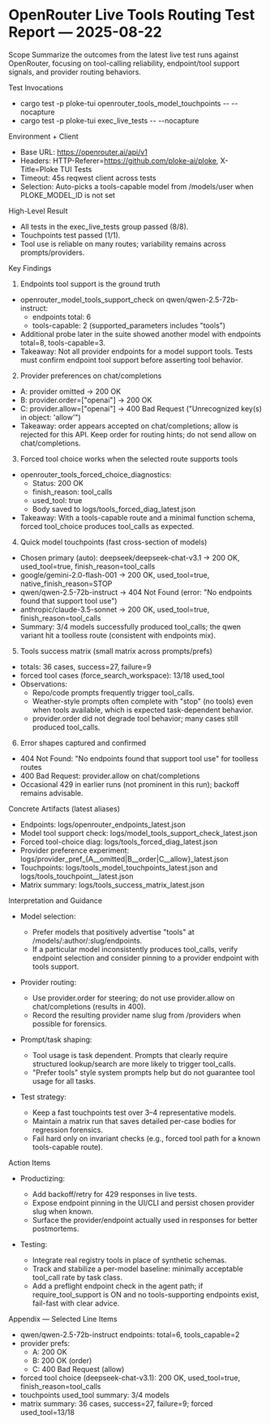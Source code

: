 # OpenRouter Live Tools Routing Test Report — 2025-08-22

Scope
Summarize the outcomes from the latest live test runs against OpenRouter, focusing on tool-calling reliability, endpoint/tool support signals, and provider routing behaviors.

Test Invocations
- cargo test -p ploke-tui openrouter_tools_model_touchpoints -- --nocapture
- cargo test -p ploke-tui exec_live_tests -- --nocapture

Environment + Client
- Base URL: https://openrouter.ai/api/v1
- Headers: HTTP-Referer=https://github.com/ploke-ai/ploke, X-Title=Ploke TUI Tests
- Timeout: 45s reqwest client across tests
- Selection: Auto-picks a tools-capable model from /models/user when PLOKE_MODEL_ID is not set

High-Level Result
- All tests in the exec_live_tests group passed (8/8).
- Touchpoints test passed (1/1).
- Tool use is reliable on many routes; variability remains across prompts/providers.

Key Findings

1) Endpoints tool support is the ground truth
- openrouter_model_tools_support_check on qwen/qwen-2.5-72b-instruct:
  - endpoints total: 6
  - tools-capable: 2 (supported_parameters includes "tools")
- Additional probe later in the suite showed another model with endpoints total=8, tools-capable=3.
- Takeaway: Not all provider endpoints for a model support tools. Tests must confirm endpoint tool support before asserting tool behavior.

2) Provider preferences on chat/completions
- A: provider omitted → 200 OK
- B: provider.order=["openai"] → 200 OK
- C: provider.allow=["openai"] → 400 Bad Request ("Unrecognized key(s) in object: 'allow'")
- Takeaway: order appears accepted on chat/completions; allow is rejected for this API. Keep order for routing hints; do not send allow on chat/completions.

3) Forced tool choice works when the selected route supports tools
- openrouter_tools_forced_choice_diagnostics:
  - Status: 200 OK
  - finish_reason: tool_calls
  - used_tool: true
  - Body saved to logs/tools_forced_diag_latest.json
- Takeaway: With a tools-capable route and a minimal function schema, forced tool_choice produces tool_calls as expected.

4) Quick model touchpoints (fast cross-section of models)
- Chosen primary (auto): deepseek/deepseek-chat-v3.1 → 200 OK, used_tool=true, finish_reason=tool_calls
- google/gemini-2.0-flash-001 → 200 OK, used_tool=true, native_finish_reason=STOP
- qwen/qwen-2.5-72b-instruct → 404 Not Found (error: "No endpoints found that support tool use")
- anthropic/claude-3.5-sonnet → 200 OK, used_tool=true, finish_reason=tool_calls
- Summary: 3/4 models successfully produced tool_calls; the qwen variant hit a toolless route (consistent with endpoints mix).

5) Tools success matrix (small matrix across prompts/prefs)
- totals: 36 cases, success=27, failure=9
- forced tool cases (force_search_workspace): 13/18 used_tool
- Observations:
  - Repo/code prompts frequently trigger tool_calls.
  - Weather-style prompts often complete with "stop" (no tools) even when tools available, which is expected task-dependent behavior.
  - provider.order did not degrade tool behavior; many cases still produced tool_calls.

6) Error shapes captured and confirmed
- 404 Not Found: "No endpoints found that support tool use" for toolless routes
- 400 Bad Request: provider.allow on chat/completions
- Occasional 429 in earlier runs (not prominent in this run); backoff remains advisable.

Concrete Artifacts (latest aliases)
- Endpoints: logs/openrouter_endpoints_latest.json
- Model tool support check: logs/model_tools_support_check_latest.json
- Forced tool-choice diag: logs/tools_forced_diag_latest.json
- Provider preference experiment: logs/provider_pref_{A__omitted|B__order|C__allow}_latest.json
- Touchpoints: logs/tools_model_touchpoints_latest.json and logs/tools_touchpoint_<model>_latest.json
- Matrix summary: logs/tools_success_matrix_latest.json

Interpretation and Guidance

- Model selection:
  - Prefer models that positively advertise "tools" at /models/:author/:slug/endpoints.
  - If a particular model inconsistently produces tool_calls, verify endpoint selection and consider pinning to a provider endpoint with tools support.

- Provider routing:
  - Use provider.order for steering; do not use provider.allow on chat/completions (results in 400).
  - Record the resulting provider name slug from /providers when possible for forensics.

- Prompt/task shaping:
  - Tool usage is task dependent. Prompts that clearly require structured lookup/search are more likely to trigger tool_calls.
  - "Prefer tools" style system prompts help but do not guarantee tool usage for all tasks.

- Test strategy:
  - Keep a fast touchpoints test over 3–4 representative models.
  - Maintain a matrix run that saves detailed per-case bodies for regression forensics.
  - Fail hard only on invariant checks (e.g., forced tool path for a known tools-capable route).

Action Items

- Productizing:
  - Add backoff/retry for 429 responses in live tests.
  - Expose endpoint pinning in the UI/CLI and persist chosen provider slug when known.
  - Surface the provider/endpoint actually used in responses for better postmortems.

- Testing:
  - Integrate real registry tools in place of synthetic schemas.
  - Track and stabilize a per-model baseline: minimally acceptable tool_call rate by task class.
  - Add a preflight endpoint check in the agent path; if require_tool_support is ON and no tools-supporting endpoints exist, fail-fast with clear advice.

Appendix — Selected Line Items

- qwen/qwen-2.5-72b-instruct endpoints: total=6, tools_capable=2
- provider prefs:
  - A: 200 OK
  - B: 200 OK (order)
  - C: 400 Bad Request (allow)
- forced tool choice (deepseek-chat-v3.1): 200 OK, used_tool=true, finish_reason=tool_calls
- touchpoints used_tool summary: 3/4 models
- matrix summary: 36 cases, success=27, failure=9; forced used_tool=13/18
